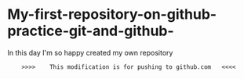 # My-first-repository-on-github-practice-git-and-github-
In this day I'm so happy created my own repository



		>>>>	This modification is for pushing to github.com   <<<<


